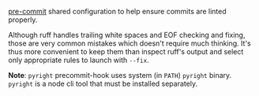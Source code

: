 [pre-commit](https://pre-commit.com/) shared configuration to help ensure commits are linted properly.

Although ruff handles trailing white spaces and EOF checking and fixing, those are very common mistakes which doesn't require much thinking.
It's thus more convenient to keep them than inspect ruff's output and select only appropriate rules to launch with `--fix`.

**Note**: `pyright` precommit-hook uses system (in `PATH`) `pyright` binary. `pyright` is a node cli tool that must be installed separately.